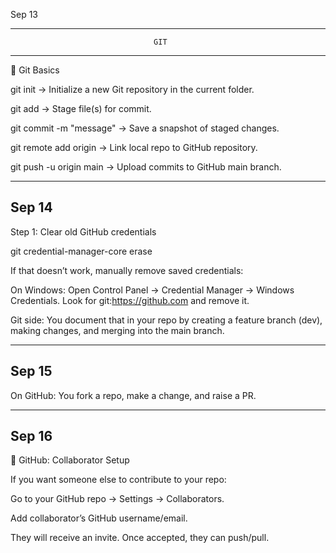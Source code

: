 Sep 13

--------------------------------------------------------------------------------------------
                                    GIT
--------------------------------------------------------------------------------------------

📘 Git Basics

git init → Initialize a new Git repository in the current folder.

git add <file> → Stage file(s) for commit.

git commit -m "message" → Save a snapshot of staged changes.

git remote add origin <url> → Link local repo to GitHub repository.

git push -u origin main → Upload commits to GitHub main branch.

-------------------------------------------------------------------------------------------
Sep 14
-------------------------------------------------------------------------------------------
Step 1: Clear old GitHub credentials

git credential-manager-core erase

If that doesn’t work, manually remove saved credentials:

On Windows: Open Control Panel → Credential Manager → Windows Credentials.
Look for git:https://github.com and remove it.

Git side: You document that in your repo by creating a feature branch (dev), making changes, and merging into the main branch.

-------------------------------------------------------------------------------------------
Sep 15
-------------------------------------------------------------------------------------------

On GitHub: You fork a repo, make a change, and raise a PR.

-------------------------------------------------------------------------------------------
Sep 16
-------------------------------------------------------------------------------------------
🔹 GitHub: Collaborator Setup

If you want someone else to contribute to your repo:

Go to your GitHub repo → Settings → Collaborators.

Add collaborator’s GitHub username/email.

They will receive an invite. Once accepted, they can push/pull.

